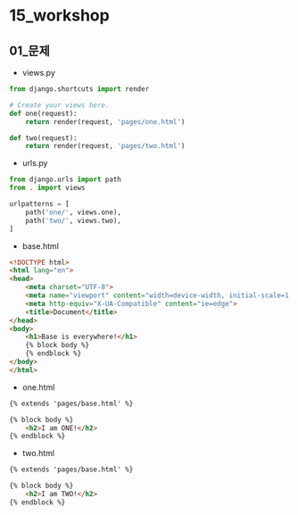 # 15_workshop

## 01_문제

- views.py

```python
from django.shortcuts import render

# Create your views here.
def one(request):
    return render(request, 'pages/one.html')

def two(request):
    return render(request, 'pages/two.html')
```

- urls.py

```python
from django.urls import path
from . import views

urlpatterns = [
    path('one/', views.one),
    path('two/', views.two),
]


```

- base.html

```html
<!DOCTYPE html>
<html lang="en">
<head>
    <meta charset="UTF-8">
    <meta name="viewport" content="width=device-width, initial-scale=1.0">
    <meta http-equiv="X-UA-Compatible" content="ie=edge">
    <title>Document</title>
</head>
<body>
    <h1>Base is everywhere!</h1>
    {% block body %}
    {% endblock %}
</body>
</html>
```

- one.html

```html
{% extends 'pages/base.html' %}

{% block body %}
    <h2>I am ONE!</h2>
{% endblock %}
```

- two.html

```html
{% extends 'pages/base.html' %}

{% block body %}
    <h2>I am TWO!</h2>
{% endblock %}
```

